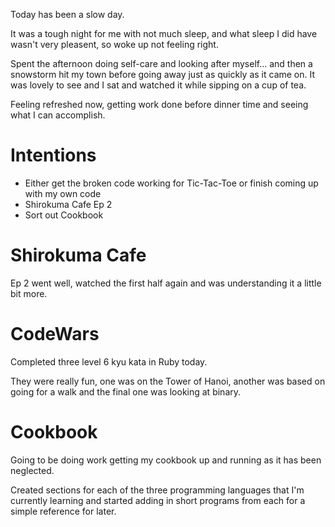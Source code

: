 Today has been a slow day.

It was a tough night for me with not much sleep, and what sleep I did have wasn't very pleasent, so woke up not feeling right.

Spent the afternoon doing self-care and looking after myself... and then a snowstorm hit my town before going away just as quickly as it came on. It was lovely to see and I sat and watched it while sipping on a cup of tea.

Feeling refreshed now, getting work done before dinner time and seeing what I can accomplish.

# Intentions
- Either get the broken code working for Tic-Tac-Toe or finish coming up with my own code
- Shirokuma Cafe Ep 2
- Sort out Cookbook

# Shirokuma Cafe
Ep 2 went well, watched the first half again and was understanding it a little bit more.

# CodeWars
Completed three level 6 kyu kata in Ruby today.

They were really fun, one was on the Tower of Hanoi, another was based on going for a walk and the final one was looking at binary.

# Cookbook
Going to be doing work getting my cookbook up and running as it has been neglected.

Created sections for each of the three programming languages that I'm currently learning and started adding in short programs from each for a simple reference for later.